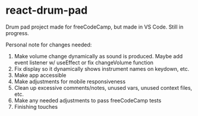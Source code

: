 # react-drum-pad
Drum pad project made for freeCodeCamp, but made in VS Code. Still in progress.

Personal note for changes needed:

1. Make volume change dynamically as sound is produced. Maybe add event listener w/ useEffect or fix changeVolume function
2. Fix display so it dynamically shows instrument names on keydown, etc.
3. Make app accessible
4. Make adjustments for mobile responsiveness
5. Clean up excessive comments/notes, unused vars, unused context files, etc.
6. Make any needed adjustments to pass freeCodeCamp tests
7. Finishing touches
